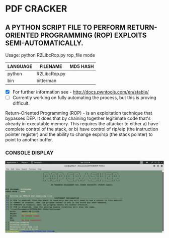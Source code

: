 # PDF CRACKER
## A PYTHON SCRIPT FILE TO PERFORM RETURN-ORIENTED PROGRAMMING (ROP) EXPLOITS SEMI-AUTOMATICALLY.

Usage: python R2LibcRop.py rop_file mode


| LANGUAGE | FILENAME     | MD5 HASH                         | 
|--------  |---------     |---------                         | 
| python   | R2LibcRop.py | |
| bin      | bitterman    | | 

- [x] For further information see - http://docs.pwntools.com/en/stable/
- [ ] Currently working on fully automating the process, but this is proving difficult.

Return-Oriented Programming (ROP) - is an exploitation technique that bypasses DEP. It does that by chaining together legitimate code that's already in executable memory. This requires the attacker to either a) have complete control of the stack, or b) have control of rip/eip (the instruction pointer register) and the ability to change esp/rsp (the stack pointer) to point to another buffer.

### CONSOLE DISPLAY
![Screenshot](picture1.png)

